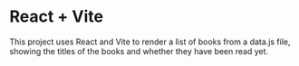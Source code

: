 # React + Vite

This project uses React and Vite to render a list of books from a data.js file, showing the titles of the books and whether they have been read yet.

